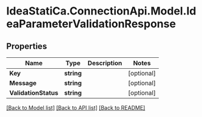 # IdeaStatiCa.ConnectionApi.Model.IdeaParameterValidationResponse

## Properties

Name | Type | Description | Notes
------------ | ------------- | ------------- | -------------
**Key** | **string** |  | [optional] 
**Message** | **string** |  | [optional] 
**ValidationStatus** | **string** |  | [optional] 

[[Back to Model list]](../README.md#documentation-for-models) [[Back to API list]](../README.md#documentation-for-api-endpoints) [[Back to README]](../README.md)

